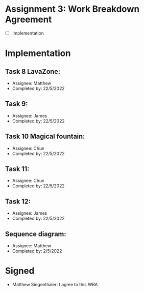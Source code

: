 # Assignment 3: Work Breakdown Agreement
- [ ] Implementation

# Implementation

## Task 8 LavaZone:
* Assignee:         Matthew
* Completed by:     22/5/2022

## Task 9:
* Assignee:         James
* Completed by:     22/5/2022

## Task 10 Magical fountain:
* Assignee:         Chun
* Completed by:     22/5/2022

## Task 11:
* Assignee:         Chun
* Completed by:     22/5/2022

## Task 12:
* Assignee:         James
* Completed by:     22/5/2022

## Sequence diagram:
* Assignee:         Matthew
* Completed by:     2/5/2022

# Signed
* Matthew Siegenthaler: I agree to this WBA
  